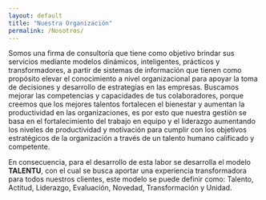 ```yaml
---
layout: default
title: "Nuestra Organización"
permalink: /Nosotros/
---
```


Somos una firma de consultoría  que tiene como objetivo brindar sus servicios mediante modelos dinámicos, inteligentes, prácticos y transformadores, a partir de sistemas de información que tienen como propósito elevar el conocimiento a nivel organizacional para apoyar la toma de decisiones y desarrollo de estrategias en las empresas. Buscamos mejorar las competencias y capacidades de tus colaboradores, porque creemos que los mejores talentos fortalecen el bienestar y aumentan la productividad en las organizaciones, es por esto que nuestra gestiòn se basa en el fortalecimiento del  trabajo en equipo y el liderazgo aumentando los niveles de productividad y motivación para cumplir con los objetivos estratégicos de la organización a través de un talento humano calificado y competente.

En consecuencia, para el desarrollo de esta labor se desarrolla el modelo **TALENTU**, con el cual se busca aportar una experiencia transformadora para todos nuestros clientes, este modelo se puede definir como: Talento, Actitud, Liderazgo, Evaluación, Novedad, Transformación y Unidad.
